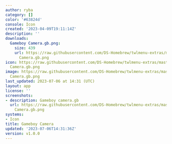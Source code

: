 ```yaml
---
author: ryba
category: []
color: '#63824d'
console: Icon
created: '2023-04-09T19:11:14Z'
description: ''
downloads:
  Gameboy Camera.gb.png:
    size: 439
    url: https://raw.githubusercontent.com/DS-Homebrew/twlmenu-extras/master/_nds/TWiLightMenu/icons/Gameboy
      Camera.gb.png
icon: https://raw.githubusercontent.com/DS-Homebrew/twlmenu-extras/master/_nds/TWiLightMenu/icons/Gameboy
  Camera.gb.png
image: https://raw.githubusercontent.com/DS-Homebrew/twlmenu-extras/master/_nds/TWiLightMenu/icons/Gameboy
  Camera.gb.png
last_updated: 2023-07-06 at 14:31 (UTC)
layout: app
license: ''
screenshots:
- description: Gameboy camera.gb
  url: https://raw.githubusercontent.com/DS-Homebrew/twlmenu-extras/master/_nds/TWiLightMenu/icons/Gameboy
    Camera.gb.png
systems:
- Icon
title: Gameboy Camera
updated: '2023-07-06T14:31:36Z'
version: v1.0.0
---
```

